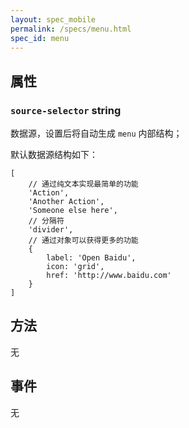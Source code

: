 ```yaml
---
layout: spec_mobile
permalink: /specs/menu.html
spec_id: menu
---
```


## 属性

### `source-selector` **string**

数据源，设置后将自动生成 `menu` 内部结构；

默认数据源结构如下：

    [
        // 通过纯文本实现最简单的功能
        'Action',
        'Another Action',
        'Someone else here',
        // 分隔符
        'divider',
        // 通过对象可以获得更多的功能
        {
            label: 'Open Baidu',
            icon: 'grid',
            href: 'http://www.baidu.com'
        }
    ]

## 方法

无

## 事件

无

